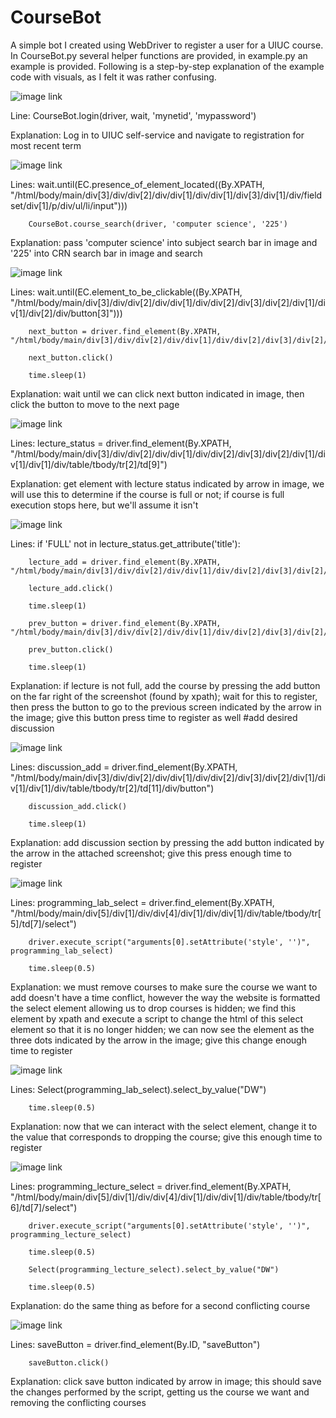 # CourseBot
A simple bot I created using WebDriver to register a user for a UIUC course. In CourseBot.py several helper functions are provided, in example.py an example is provided.
Following is a step-by-step explanation of the example code with visuals, as I felt it was rather confusing.

![image link](https://github.com/mschmitt-17/CourseBot/tree/main/imgs/loginscreen.png)

Line:   CourseBot.login(driver, wait, 'mynetid', 'mypassword')

Explanation:    Log in to UIUC self-service and navigate to registration for most recent term


![image link](https://github.com/mschmitt-17/CourseBot/tree/main/imgs/registrationscreen.png)

Lines:  wait.until(EC.presence_of_element_located((By.XPATH, "/html/body/main/div[3]/div/div[2]/div/div[1]/div/div[1]/div[3]/div[1]/div/fieldset/div[1]/p/div/ul/li/input")))
        
        CourseBot.course_search(driver, 'computer science', '225')

Explanation:    pass 'computer science' into subject search bar in image and '225' into CRN search bar in image and search


![image link](https://github.com/mschmitt-17/CourseBot/tree/main/imgs/nextbutton.png)

Lines:  wait.until(EC.element_to_be_clickable((By.XPATH, "/html/body/main/div[3]/div/div[2]/div/div[1]/div/div[2]/div[3]/div[2]/div[1]/div[1]/div[2]/div/button[3]")))
        
        next_button = driver.find_element(By.XPATH, "/html/body/main/div[3]/div/div[2]/div/div[1]/div/div[2]/div[3]/div[2]/div[1]/div[1]/div[2]/div/button[3]")
        
        next_button.click()
        
        time.sleep(1)

Explanation:    wait until we can click next button indicated in image, then click the button to move to the next page


![image link](https://github.com/mschmitt-17/CourseBot/tree/main/imgs/classcapacity.png)

Lines:  lecture_status = driver.find_element(By.XPATH, "/html/body/main/div[3]/div/div[2]/div/div[1]/div/div[2]/div[3]/div[2]/div[1]/div[1]/div[1]/div/table/tbody/tr[2]/td[9]")

Explanation:    get element with lecture status indicated by arrow in image, we will use this to determine if the course is full or not; if course is full execution stops here, but we'll assume it isn't


![image link](https://github.com/mschmitt-17/CourseBot/tree/main/imgs/prevbutton.png)

Lines:  if 'FULL' not in lecture_status.get_attribute('title'):
        
        lecture_add = driver.find_element(By.XPATH, "/html/body/main/div[3]/div/div[2]/div/div[1]/div/div[2]/div[3]/div[2]/div[1]/div[1]/div[1]/div/table/tbody/tr[2]/td[11]/div/button")
        
        lecture_add.click()
        
        time.sleep(1)
        
        prev_button = driver.find_element(By.XPATH, "/html/body/main/div[3]/div/div[2]/div/div[1]/div/div[2]/div[3]/div[2]/div[1]/div[1]/div[2]/div/button[2]")
        
        prev_button.click()
        
        time.sleep(1)

Explanation:    if lecture is not full, add the course by pressing the add button on the far right of the screenshot (found by xpath); wait for this to register, then press the button
                to go to the previous screen indicated by the arrow in the image; give this button press time to register as well
                #add desired discussion


![image link](https://github.com/mschmitt-17/CourseBot/tree/main/imgs/addcourse.png)

Lines:  discussion_add = driver.find_element(By.XPATH, "/html/body/main/div[3]/div/div[2]/div/div[1]/div/div[2]/div[3]/div[2]/div[1]/div[1]/div[1]/div/table/tbody/tr[2]/td[11]/div/button")
        
        discussion_add.click()
        
        time.sleep(1)

Explanation:    add discussion section by pressing the add button indicated by the arrow in the attached screenshot; give this press enough time to register


![image link](https://github.com/mschmitt-17/CourseBot/tree/main/imgs/edithtml.png)

Lines:  programming_lab_select = driver.find_element(By.XPATH, "/html/body/main/div[5]/div[1]/div/div[4]/div[1]/div/div[1]/div/table/tbody/tr[5]/td[7]/select")
        
        driver.execute_script("arguments[0].setAttribute('style', '')", programming_lab_select)
        
        time.sleep(0.5)

Explanation:    we must remove courses to make sure the course we want to add doesn't have a time conflict, however the way the website is formatted the select element allowing us to drop courses
                is hidden; we find this element by xpath and execute a script to change the html of this select element so that it is no longer hidden; we can now see the element as the three dots
                indicated by the arrow in the image; give this change enough time to register


![image link](https://github.com/mschmitt-17/CourseBot/tree/main/imgs/removecourse.png)

Lines:  Select(programming_lab_select).select_by_value("DW")
        
        time.sleep(0.5)

Explanation:    now that we can interact with the select element, change it to the value that corresponds to dropping the course; give this enough time to register


![image link](https://github.com/mschmitt-17/CourseBot/tree/main/imgs/removesecondcourse.png?raw=true)

Lines:  programming_lecture_select = driver.find_element(By.XPATH, "/html/body/main/div[5]/div[1]/div/div[4]/div[1]/div/div[1]/div/table/tbody/tr[6]/td[7]/select")
        
        driver.execute_script("arguments[0].setAttribute('style', '')", programming_lecture_select)
        
        time.sleep(0.5)
        
        Select(programming_lecture_select).select_by_value("DW")
        
        time.sleep(0.5)

Explanation:    do the same thing as before for a second conflicting course


![image link](https://github.com/mschmitt-17/CourseBot/tree/main/imgs/submit.png?raw=true)

Lines:  saveButton = driver.find_element(By.ID, "saveButton")
        
        saveButton.click()

Explanation:    click save button indicated by arrow in image; this should save the changes performed by the script, getting us the course we want and removing the conflicting courses
